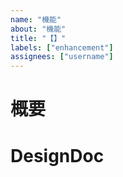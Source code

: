 ```yaml
---
name: "機能"
about: "機能"
title: "【】"
labels: ["enhancement"]
assignees: ["username"]
---
```


# 概要

# DesignDoc
